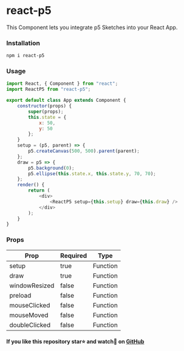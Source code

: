 # react-p5

This Component lets you integrate p5 Sketches into your React App.

### Installation

```bash
npm i react-p5
```

### Usage

```js
import React, { Component } from "react";
import ReactP5 from "react-p5";

export default class App extends Component {
    constructor(props) {
        super(props);
        this.state = {
            x: 50,
            y: 50
        };
    }
    setup = (p5, parent) => {
        p5.createCanvas(500, 500).parent(parent);
    };
    draw = p5 => {
        p5.background(0);
        p5.ellipse(this.state.x, this.state.y, 70, 70);
    };
    render() {
        return (
            <div>
                <ReactP5 setup={this.setup} draw={this.draw} />
            </div>
        );
    }
}
```

### Props

| Prop          | Required | Type     |
| ------------- | -------- | -------- |
| setup         | true     | Function |
| draw          | true     | Function |
| windowResized | false    | Function |
| preload       | false    | Function |
| mouseClicked  | false    | Function |
| mouseMoved    | false    | Function |
| doubleClicked | false    | Function |

#### If you like this repository star⭐ and watch👀 on [GitHub](https://github.com/Gherciu/react-p5)

